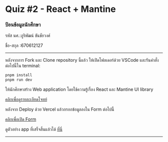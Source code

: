 # Quiz #2 - React + Mantine

### ป้อนข้อมูลนักศึกษา

รหัส นศ.:ภูริพัฒน์ ขันชัยวงศ์

ชื่อ-สกุล :670612127

---

หลังจากการ Fork และ Clone repository นี้แล้ว ให้เปิดโฟลเดอร์ด้วย VSCode และรันคำสั่งต่อไปนี้ใน terminal:

```bash
pnpm install
pnpm run dev
```

ให้นักศึกษาสร้าง Web application โดยใช้ความรู้เรื่อง React และ Mantine UI library

[คลิกเพื่อดูรายละเอียดโจทย์](https://o365cmu-my.sharepoint.com/:b:/g/personal/dome_potikanond_cmu_ac_th/EYPxo0P_4KpMvJnSzd7XBpkBtinqpFvUQ3lEkbF8oaDAqg?e=qGHP8M)

หลังจาก Deploy ด้วย Vercel แล้วกรอกข้อมูลลงใน Form ต่อไปนี้

[คลิกเพื่อเปิด Form](https://forms.office.com/r/JMPA7ZSFj0)

ดูตัวอย่าง app ที่เสร็จสิ้นแล้วได้ [ที่นี่](https://quiz2-chanadda-j4bopmzo9.vercel.app/)

---
